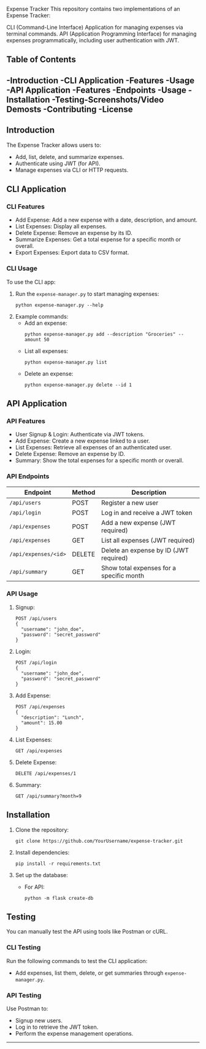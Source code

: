 
Expense Tracker
This repository contains two implementations of an Expense Tracker:

CLI (Command-Line Interface) Application for managing expenses via terminal commands.
API (Application Programming Interface) for managing expenses programmatically, including user authentication with JWT.
## Table of Contents
-Introduction
-CLI Application
  -Features
  -Usage
-API Application
  -Features
  -Endpoints
  -Usage
-Installation
-Testing-Screenshots/Video Demosts
-Contributing
-License
---

## Introduction
The Expense Tracker allows users to:
- Add, list, delete, and summarize expenses.
- Authenticate using JWT (for API).
- Manage expenses via CLI or HTTP requests.

## CLI Application

### CLI Features
- Add Expense: Add a new expense with a date, description, and amount.
- List Expenses: Display all expenses.
- Delete Expense: Remove an expense by its ID.
- Summarize Expenses: Get a total expense for a specific month or overall.
- Export Expenses: Export data to CSV format.

### CLI Usage
To use the CLI app:
1. Run the `expense-manager.py` to start managing expenses:
    ```
    python expense-manager.py --help
    ```
2. Example commands:
    - Add an expense:
      ```
      python expense-manager.py add --description "Groceries" --amount 50
      ```
    - List all expenses:
      ```
      python expense-manager.py list
      ```
    - Delete an expense:
      ```
      python expense-manager.py delete --id 1
      ```

## API Application

### API Features
- User Signup & Login: Authenticate via JWT tokens.
- Add Expense: Create a new expense linked to a user.
- List Expenses: Retrieve all expenses of an authenticated user.
- Delete Expense: Remove an expense by ID.
- Summary: Show the total expenses for a specific month or overall.

### API Endpoints
| Endpoint           | Method  | Description                                |
|--------------------|---------|--------------------------------------------|
| `/api/users`       | POST    | Register a new user                        |
| `/api/login`       | POST    | Log in and receive a JWT token             |
| `/api/expenses`    | POST    | Add a new expense (JWT required)           |
| `/api/expenses`    | GET     | List all expenses (JWT required)           |
| `/api/expenses/<id>` | DELETE | Delete an expense by ID (JWT required)     |
| `/api/summary`     | GET     | Show total expenses for a specific month   |

### API Usage
1. Signup: 
    ```
    POST /api/users
    {
      "username": "john_doe",
      "password": "secret_password"
    }
    ```

2. Login:
    ```
    POST /api/login
    {
      "username": "john_doe",
      "password": "secret_password"
    }
    ```

3. Add Expense:
    ```
    POST /api/expenses
    {
      "description": "Lunch",
      "amount": 15.00
    }
    ```

4. List Expenses:
    ```
    GET /api/expenses
    ```

5. Delete Expense:
    ```
    DELETE /api/expenses/1
    ```

6. Summary:
    ```
    GET /api/summary?month=9
    ```

## Installation

1. Clone the repository:
   ```
   git clone https://github.com/YourUsername/expense-tracker.git
   ```

2. Install dependencies:
   ```
   pip install -r requirements.txt
   ```

3. Set up the database:
   - For API:
     ```
     python -m flask create-db
     ```

## Testing
You can manually test the API using tools like Postman or cURL.

### CLI Testing
Run the following commands to test the CLI application:
- Add expenses, list them, delete, or get summaries through `expense-manager.py`.

### API Testing
Use Postman to:
- Signup new users.
- Log in to retrieve the JWT token.
- Perform the expense management operations.

---

